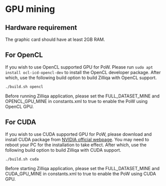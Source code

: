 # GPU mining

## Hardware requirement
The graphic card should have at least 2GB RAM.

## For OpenCL

If you wish to use OpenCL supported GPU for PoW. Please run `sudo apt install ocl-icd-opencl-dev` to install the OpenCL developer package. After which, use the following build option to build Zilliqa with OpenCL support.
```
./build.sh opencl
```
Before running Zilliqa application, please set the FULL_DATASET_MINE and OPENCL_GPU_MINE in constants.xml to true to enable the PoW using OpenCL GPU.
## For CUDA

If you wish to use CUDA supported GPU for PoW, please download and install CUDA package from [NVIDIA official webpage](https://developer.nvidia.com/cuda-downloads). You may need to reboot your PC for the installation to take effect. After which, use the following build option to build Zilliqa with CUDA support.
```
./build.sh cuda
```
Before starting Zilliqa application, please set the FULL_DATASET_MINE and CUDA_GPU_MINE in constants.xml to true to enable the PoW using CUDA GPU.